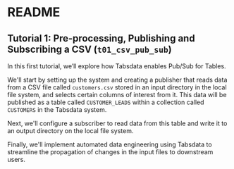 # README

## Tutorial 1: Pre-processing, Publishing and Subscribing a CSV (`t01_csv_pub_sub`)

In this first tutorial, we’ll explore how Tabsdata enables Pub/Sub for Tables.

We'll start by setting up the system and creating a publisher that reads data from a CSV file called `customers.csv`
stored in an input directory in the local file system, and selects certain columns of interest from it. This data will
be published as a table called `CUSTOMER_LEADS` within a collection called `CUSTOMERS` in the Tabsdata system.

Next, we'll configure a subscriber to read data from this table and write it to an output directory on the local file
system.

Finally, we'll implement automated data engineering using Tabsdata to streamline the propagation of changes in the
input files to downstream users.
